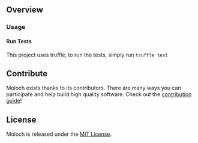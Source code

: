 ## Overview


### Usage

#### Run Tests
This project uses truffle, to run the tests, simply run `truffle test`

## Contribute

Moloch exists thanks to its contributors. There are many ways you can participate and help build high quality software. Check out the [contribution guide](CONTRIBUTING.md)!

## License

Moloch is released under the [MIT License](LICENSE).
